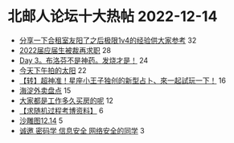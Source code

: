 # 北邮人论坛十大热帖 2022-12-14

- [分享一下合租室友阳了之后极限1v4的经验供大家参考](https://bbs.byr.cn/article/Feeling/3196943) 32
- [2022届应届生被裁再求职](https://bbs.byr.cn/article/Job/2179640) 28
- [Day 3。布洛芬不是神药。发烧才是！](https://bbs.byr.cn/article/Talking/6375215) 24
- [今天下午拍的太阳](https://bbs.byr.cn/article/Astronomy/20408) 22
- [【转】超神准！星座小王子独创的新型占卜、來一起試玩一下！](https://bbs.byr.cn/article/Constellations/326533) 16
- [海淀外卖盘点](https://bbs.byr.cn/article/Food/522762) 15
- [大家都是工作多久买房的呢](https://bbs.byr.cn/article/WorkLife/1193582) 12
- [【求随机过程考博资料】](https://bbs.byr.cn/article/AimGraduate/1221204) 6
- [沙雕图12.14](https://bbs.byr.cn/article/Picture/3334807) 5
- [诚邀 密码学 信息安全 网络安全的同学](https://bbs.byr.cn/article/Security/45703) 3


